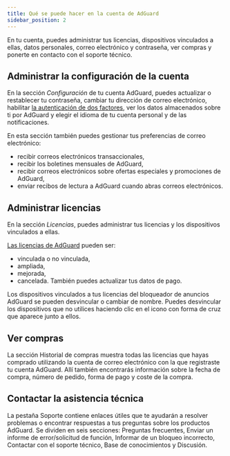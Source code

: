 ```yaml
---
title: Qué se puede hacer en la cuenta de AdGuard
sidebar_position: 2
---
```


En tu cuenta, puedes administrar tus licencias, dispositivos vinculados a ellas, datos personales, correo electrónico y contraseña, ver compras y ponerte en contacto con el soporte técnico.

## Administrar la configuración de la cuenta

En la sección *Configuración* de tu cuenta AdGuard, puedes actualizar o restablecer tu contraseña, cambiar tu dirección de correo electrónico, habilitar [la autenticación de dos factores](../2fa), ver los datos almacenados sobre ti por AdGuard y elegir el idioma de tu cuenta personal y de las notificaciones.

En esta sección también puedes gestionar tus preferencias de correo electrónico:

- recibir correos electrónicos transaccionales,
- recibir los boletines mensuales de AdGuard,
- recibir correos electrónicos sobre ofertas especiales y promociones de AdGuard,
- enviar recibos de lectura a AdGuard cuando abras correos electrónicos.

## Administrar licencias

En la sección *Licencias*, puedes administrar tus licencias y los dispositivos vinculados a ellas.

[Las licencias de AdGuard](../../license/what-is) pueden ser:

- vinculada o no vinculada,
- ampliada,
- mejorada,
- cancelada. También puedes actualizar tus datos de pago.

Los dispositivos vinculados a tus licencias del bloqueador de anuncios AdGuard se pueden desvincular o cambiar de nombre. Puedes desvincular los dispositivos que no utilices haciendo clic en el icono con forma de cruz que aparece junto a ellos.

## Ver compras

La sección Historial de compras muestra todas las licencias que hayas comprado utilizando la cuenta de correo electrónico con la que registraste tu cuenta AdGuard. Allí también encontrarás información sobre la fecha de compra, número de pedido, forma de pago y coste de la compra.

## Contactar la asistencia técnica

La pestaña Soporte contiene enlaces útiles que te ayudarán a resolver problemas o encontrar respuestas a tus preguntas sobre los productos AdGuard. Se dividen en seis secciones: Preguntas frecuentes, Enviar un informe de error/solicitud de función, Informar de un bloqueo incorrecto, Contactar con el soporte técnico, Base de conocimientos y Discusión.
